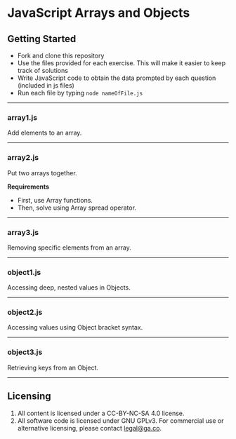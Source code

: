 # JavaScript Arrays and Objects

## Getting Started
* Fork and clone this repository
* Use the files provided for each exercise. This will make it easier to keep track of solutions
* Write JavaScript code to obtain the data prompted by each question (included in js files)
* Run each file by typing `node nameOfFile.js`

---

### array1.js
Add elements to an array.

---

### array2.js
Put two arrays together.

**Requirements**
* First, use Array functions.
* Then, solve using Array spread operator.

---

### array3.js
Removing specific elements from an array.

---

### object1.js
Accessing deep, nested values in Objects.

---

### object2.js
Accessing values using Object bracket syntax.

---

### object3.js
Retrieving keys from an Object.

---

## Licensing
1. All content is licensed under a CC-BY-NC-SA 4.0 license.
2. All software code is licensed under GNU GPLv3. For commercial use or alternative licensing, please contact legal@ga.co.

